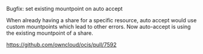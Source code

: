 Bugfix: set existing mountpoint on auto accept

When already having a share for a specific resource, auto accept would use custom mountpoints which lead to other errors. Now auto-accept is using the existing mountpoint of a share.

https://github.com/owncloud/ocis/pull/7592
